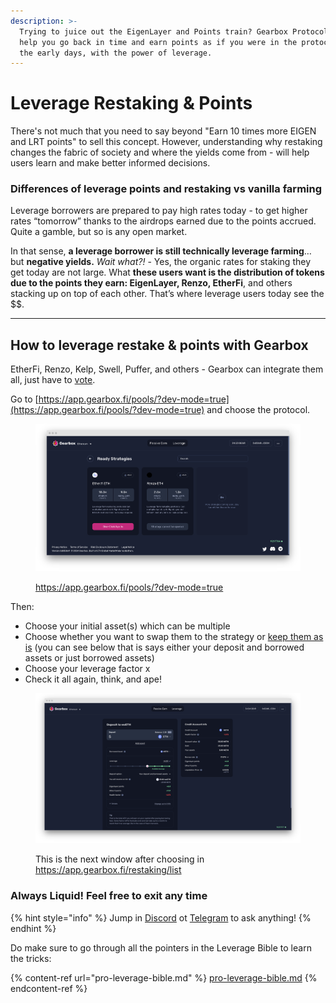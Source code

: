 ```yaml
---
description: >-
  Trying to juice out the EigenLayer and Points train? Gearbox Protocol will
  help you go back in time and earn points as if you were in the protocol from
  the early days, with the power of leverage.
---
```


# Leverage Restaking & Points

There's not much that you need to say beyond "Earn 10 times more EIGEN and LRT points" to sell this concept. However, understanding why restaking changes the fabric of society and where the yields come from - will help users learn and make better informed decisions.

### Differences of leverage points and restaking vs vanilla farming

Leverage borrowers are prepared to pay high rates today - to get higher rates “tomorrow” thanks to the airdrops earned due to the points accrued. Quite a gamble, but so is any open market.

In that sense, **a leverage borrower is still technically leverage farming**… but **negative yields.** _Wait what?!_ - Yes, the organic rates for staking they get today are not large. What **these users want is the distribution of tokens due to the points they earn: EigenLayer, Renzo, EtherFi**, and others stacking up on top of each other. That’s where leverage users today see the \$$.

***

## How to leverage restake & points with Gearbox

EtherFi, Renzo, Kelp, Swell, Puffer, and others - Gearbox can integrate them all, just have to [vote](broken-reference).

Go to [https://app.gearbox.fi/pools/?dev-mode=true](https://app.gearbox.fi/pools/?dev-mode=true) and choose the protocol.&#x20;

<figure><img src="../.gitbook/assets/gearbox leverage restaking leverage points eigenlayer.png" alt=""><figcaption><p><a href="https://app.gearbox.fi/pools/?dev-mode=true">https://app.gearbox.fi/pools/?dev-mode=true</a></p></figcaption></figure>

Then:

* Choose your initial asset(s) which can be multiple
* Choose whether you want to swap them to the strategy or [keep them as is](https://docs.gearbox.finance/traders-and-farmers/pro-leverage-bible#a-different-understanding-of-collateral) (you can see below that is says either your deposit and borrowed assets or just borrowed assets)
* Choose your leverage factor x
* Check it all again, think, and ape!

<figure><img src="../.gitbook/assets/leverage restaking window gearbox eigenlayer.png" alt=""><figcaption><p>This is the next window after choosing in <a href="https://app.gearbox.fi/restaking/list">https://app.gearbox.fi/restaking/list</a></p></figcaption></figure>

### Always Liquid! Feel free to exit any time



{% hint style="info" %}
Jump in [Discord](https://discord.com/invite/gearbox) ot [Telegram](https://t.me/GearboxProtocol) to ask anything!
{% endhint %}

Do make sure to go through all the pointers in the Leverage Bible to learn the tricks:

{% content-ref url="pro-leverage-bible.md" %}
[pro-leverage-bible.md](pro-leverage-bible.md)
{% endcontent-ref %}
